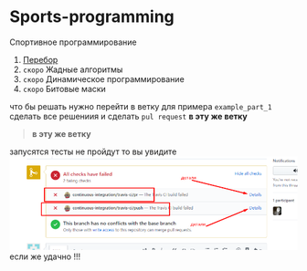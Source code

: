 # Sports-programming
Спортивное программирование

1. [Перебор](../../tree/master/part-1)
2. `скоро` Жадные алгоритмы 
3. `скоро` Динамическое программирование
4. `скоро` Битовые маски

что бы решать нужно перейти в ветку 
для примера `example_part_1` сделать все решениия и сделать 
`pul request` **в эту же ветку**
> **в эту же ветку**

 запусятся тесты не пройдут то вы увидите   
 ![](https://github.com/bad4iz/sports-programming/blob/master/img/fail.png?raw=true)  
 если же удачно  !!!  
 ![]()
 
